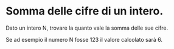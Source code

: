 # Somma delle cifre di un intero.

Dato un intero N, trovare la quanto vale la somma delle sue cifre.

Se ad esempio il numero N fosse 123 il valore calcolato sarà 6.

